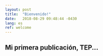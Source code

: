 ```yaml
---
layout: post
title:  "Bienvenido!"
date:   2018-08-29 09:48:44 -0430
lang: es
ref: welcome
---
```

## Mi primera publicación, TEP...
